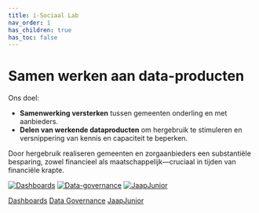 ```yaml
---
title: i-Sociaal Lab
nav_order: 1
has_children: true
has_toc: false
---
```

# Samen werken aan data-producten

Ons doel:

- **Samenwerking versterken** tussen gemeenten onderling en met aanbieders.
- **Delen van werkende dataproduc­ten** om hergebruik te stimuleren en versnippering van kennis en capaciteit te beperken.

Door hergebruik realiseren gemeenten en zorgaanbieders een substantiële besparing, zowel financieel als maatschappelijk—cruciaal in tijden van financiële krapte.

[![Dashboards](https://img.shields.io/badge/Dashboards-green?style=for-the-badge)](./dashboards/)
[![Data-governance](https://img.shields.io/badge/Data_governance-blue?style=for-the-badge)](./data-governance/)
[![JaapJunior](https://img.shields.io/badge/JaapJunior-purple?style=for-the-badge)](./jaapjunior/)


<div class="big-buttons">
  <a class="big-btn" href="./dashboards">Dashboards</a>
  <a class="big-btn" href="./data-governance">Data Governance</a>
  <a class="big-btn" href="./jaapjunior">JaapJunior</a>
</div>
